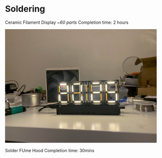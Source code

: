 # Soldering 

Ceramic Filament Display ~*60 parts* Completion time: 2 hours

<img src="Images/CFD.jpg" alt="Ceramic Filament Display" width="500">

Solder FUme Hood Completion time: 30mins
